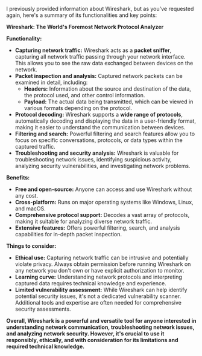 I previously provided information about Wireshark, but as you've requested again, here's a summary of its functionalities and key points:

**Wireshark: The World's Foremost Network Protocol Analyzer**

**Functionality:**

- **Capturing network traffic:** Wireshark acts as a **packet sniffer**, capturing all network traffic passing through your network interface. This allows you to see the raw data exchanged between devices on the network.
- **Packet inspection and analysis:** Captured network packets can be examined in detail, including:
    - **Headers:** Information about the source and destination of the data, the protocol used, and other control information.
    - **Payload:** The actual data being transmitted, which can be viewed in various formats depending on the protocol.
- **Protocol decoding:** Wireshark supports a **wide range of protocols**, automatically decoding and displaying the data in a user-friendly format, making it easier to understand the communication between devices.
- **Filtering and search:** Powerful filtering and search features allow you to focus on specific conversations, protocols, or data types within the captured traffic.
- **Troubleshooting and security analysis:** Wireshark is valuable for troubleshooting network issues, identifying suspicious activity, analyzing security vulnerabilities, and investigating network problems.

**Benefits:**

- **Free and open-source:** Anyone can access and use Wireshark without any cost.
- **Cross-platform:** Runs on major operating systems like Windows, Linux, and macOS.
- **Comprehensive protocol support:** Decodes a vast array of protocols, making it suitable for analyzing diverse network traffic.
- **Extensive features:** Offers powerful filtering, search, and analysis capabilities for in-depth packet inspection.

**Things to consider:**

- **Ethical use:** Capturing network traffic can be intrusive and potentially violate privacy. Always obtain permission before running Wireshark on any network you don't own or have explicit authorization to monitor.
- **Learning curve:** Understanding network protocols and interpreting captured data requires technical knowledge and experience.
- **Limited vulnerability assessment:** While Wireshark can help identify potential security issues, it's not a dedicated vulnerability scanner. Additional tools and expertise are often needed for comprehensive security assessments.

**Overall, Wireshark is a powerful and versatile tool for anyone interested in understanding network communication, troubleshooting network issues, and analyzing network security. However, it's crucial to use it responsibly, ethically, and with consideration for its limitations and required technical knowledge.**
